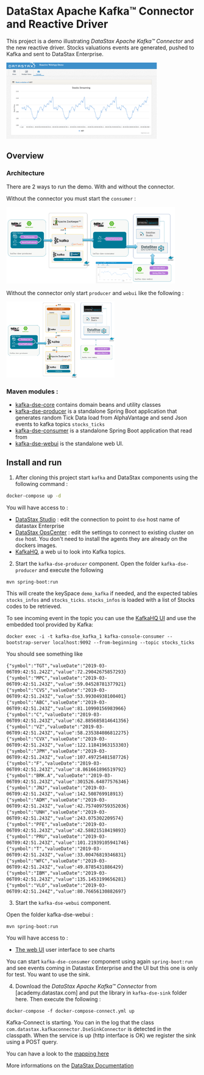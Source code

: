 
# DataStax Apache Kafka™ Connector and Reactive Driver

This project is a demo illustrating *DataStax Apache Kafka™ Connector* and the new reactive driver. Stocks valuations events are generated, pushed to Kafka and sent to DataStax Enterprise.

<img src="./pics/kafkadse-3.png" height="200" />


## Overview 

### Architecture

There are 2 ways to run the demo. With and without the connector.

Without the connector you must start the `consumer` :

<img src="./pics/kafkadse-1.png" height="200" />

Without the connector only start `producer` and `webui` like the following :

<img src="./pics/kafkadse-2.png" height="200" />

### Maven modules :

- [kafka-dse-core](kafka-dse-core) contains domain beans and utility classes
- [kafka-dse-producer](kafka-dse-producer) is a standalone Spring Boot application that generates random Tick Data load from AlphaVantage and send Json events to kafka topics `stocks_ticks` 
- [kafka-dse-consumer](kafka-dse-consumer) is a standalone Spring Boot application that read from 
- [kafka-dse-webui](kafka-dse-webui) is the standalone web UI.


## Install and run

1. After cloning this project start `kafka` and DataStax components using the following command :
 
```bash
docker-compose up -d
```
 You will have access to :
 - [DataStax Studio](http://localhost:9091) : edit the connection to point to `dse` host name of datastax Enterprise
 - [DataStax OpsCenter](http://localhost:8888) : edit the settings to connect to existing cluster on `dse` host. You don't need to install the agents they are already on the dockers images.
 - [KafkaHQ](http://localhost:8080/docker-kafka-server/topic), a web ui to look into Kafka topics.

2. Start the `kafka-dse-producer` component. Open the folder `kafka-dse-producer` and execute the following

```
mvn spring-boot:run 
```

This will create the keySpace `demo_kafka` if needed, and the expected tables `stocks_infos` and `stocks_ticks`. `stocks_infos` is loaded with a list of Stocks codes to be retrieved.

To see incoming event in the topic you can use the [KafkaHQ UI](http://localhost:8080/docker-kafka-server/topic) and use the embedded tool provided by Kafka:

```
docker exec -i -t kafka-dse_kafka_1 kafka-console-consumer --bootstrap-server localhost:9092 --from-beginning --topic stocks_ticks
```

You should see something like

```
{"symbol":"TGT","valueDate":"2019-03-06T09:42:51.242Z","value":72.29042675857293}
{"symbol":"MPC","valueDate":"2019-03-06T09:42:51.243Z","value":59.04528781377921}
{"symbol":"CVS","valueDate":"2019-03-06T09:42:51.243Z","value":53.99304938100401}
{"symbol":"ABC","valueDate":"2019-03-06T09:42:51.243Z","value":81.10990156983966}
{"symbol":"C","valueDate":"2019-03-06T09:42:51.243Z","value":62.885685814641356}
{"symbol":"VZ","valueDate":"2019-03-06T09:42:51.243Z","value":58.235384086812275}
{"symbol":"CVX","valueDate":"2019-03-06T09:42:51.243Z","value":122.11841963153303}
{"symbol":"JPM","valueDate":"2019-03-06T09:42:51.243Z","value":107.49725481587726}
{"symbol":"F","valueDate":"2019-03-06T09:42:51.243Z","value":8.861661896519792}
{"symbol":"BRK.A","valueDate":"2019-03-06T09:42:51.243Z","value":301526.64877576346}
{"symbol":"JNJ","valueDate":"2019-03-06T09:42:51.243Z","value":142.508769918913}
{"symbol":"ADM","valueDate":"2019-03-06T09:42:51.243Z","value":42.757409759352036}
{"symbol":"UNH","valueDate":"2019-03-06T09:42:51.243Z","value":243.075302209574}
{"symbol":"PFE","valueDate":"2019-03-06T09:42:51.243Z","value":42.58821518419893}
{"symbol":"PRU","valueDate":"2019-03-06T09:42:51.243Z","value":101.21939105941746}
{"symbol":"T","valueDate":"2019-03-06T09:42:51.243Z","value":33.00476819346831}
{"symbol":"WFC","valueDate":"2019-03-06T09:42:51.243Z","value":49.8785431886429}
{"symbol":"IBM","valueDate":"2019-03-06T09:42:51.243Z","value":135.1453199656281}
{"symbol":"VLO","valueDate":"2019-03-06T09:42:51.244Z","value":80.76656130882697}
```

3. Start the `kafka-dse-webui` component. 

Open the folder kafka-dse-webui :

```
mvn spring-boot:run 
```

You will have access to :
- [The web UI](http://localhost:8082) user interface to see charts


You can start `kafka-dse-consumer` component using again `spring-boot:run` and see events coming in Datastax Enterprise and the UI but this one is only for test. You want to use the sink.

4. Download the *DataStax Apache Kafka™ Connector* from [academy.datastax.com] and put the library in `kafka-dse-sink` folder here. Then execute the following :

```
docker-compose -f docker-compose-connect.yml up
```

Kafka-Connect is starting. You can in the log that the class `com.datastax.kafkaconnector.DseSinkConnector` is detected in the classpath. When the service is up (http interface is OK) we register the sink using a POST query.

You can have a look to the [mapping here](docker-compose-connect.yml)

More informations on the [DataStax Documentation](https://docs.datastax.com/en/kafka/doc/index.html
)
